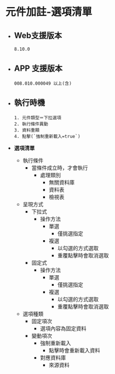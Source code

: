 # 元件加註-選項清單

* ## Web支援版本
  
      8.10.0

* ## APP 支援版本

      008.010.000049 以上(含)

* ## 執行時機

      1. 元件類型＝下拉選項
      2. 執行條件異動
      3. 資料重顯
      4. 點擊(`強制重新載入=true`)

* __選項清單__
  * 執行條件
    * 當條件成立時，才會執行
      * 處理類別
        * 無關資料庫
        * 資料表
        * 檢視表
  * 呈現方式
    * 下拉式
      * 操作方法
        * 單選
          * 僅挑選指定
        * 複選
          * 以勾選的方式選取
          * 重覆點擊時會取消選取
    * 固定式
      * 操作方法
        * 單選
          * 僅挑選指定
        * 複選
          * 以勾選的方式選取
          * 重覆點擊時會取消選取
  * 選項種類
    * 固定項次
      * 選項內容為固定資料
    * 變動項次
      * 強制重新載入
        * 點擊時會重新載入資料
      * 對應資料庫
        * 來源資料
